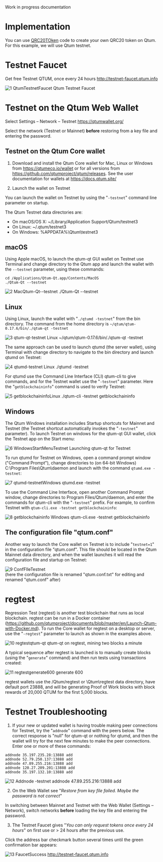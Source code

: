 Work in progress documentation

# Implementation

You can use [QRC20TOken](https://github.com/qtumproject/QRC20Token) code to create your own QRC20 token on Qtum. For this example, we will use Qtum testnet.






# Testnet Faucet

Get free Testnet QTUM, once every 24 hours http://testnet-faucet.qtum.info

![1 QtumTestnetFaucet](https://user-images.githubusercontent.com/29760787/60820451-718cb780-a16f-11e9-99be-989ca3388f71.jpg)
 Qtum Testnet Faucet

# Testnet on the Qtum Web Wallet

Select Settings – Network – Testnet https://qtumwallet.org/

Select the network (Testnet or Mainnet) **before** restoring from a key file and entering the password.

## Testnet on the Qtum Core wallet

1. Download and install the Qtum Core wallet for Mac, Linux or Windows from https://qtumeco.io/wallet or for all versions from https://github.com/qtumproject/qtum/releases. See the user documentation for wallets at https://docs.qtum.site/

2. Launch the wallet on Testnet

You can launch the wallet on Testnet by using the "`-testnet`" command line parameter on startup.

The Qtum Testnet data directories are:

* On macOS/OS X: ~/Library/Application Support/Qtum/testnet3
* On Linux: ~/.qtum/testnet3
* On Windows: %APPDATA%\Qtum\testnet3

## macOS

Using Apple macOS, to launch the qtum-qt GUI wallet on Testnet use Terminal and change directory to the Qtum app and launch the wallet with the `--testnet` parameter, using these commands:

```
cd /Applications/Qtum-Qt.app/Contents/MacOS
./Qtum-Qt --testnet
```

![2 MacQtum-Qt--testnet](https://user-images.githubusercontent.com/29760787/60820453-718cb780-a16f-11e9-849c-449b960ce151.jpg) 
./Qtum-Qt --testnet

## Linux

Using Linux, launch the wallet with "`./qtumd -testnet`" from the bin directory. The command from the home directory is
`~/qtum/qtum-0.17.6/bin/./qtum-qt -testnet`

![3 qtum-qt-testnet Linux](https://user-images.githubusercontent.com/29760787/60820454-718cb780-a16f-11e9-9174-3e1763ca45bf.jpg) 
~/qtum/qtum-0.17.6/bin/./qtum-qt -testnet

The same approach can be used to launch qtumd (the server wallet), using Terminal with change directory to navigate to the bin directory and launch qtumd on Testnet:

![4 qtumd-testnet Linux](https://user-images.githubusercontent.com/29760787/60820441-705b8a80-a16f-11e9-9255-f23c4a911d27.jpg) 
./qtumd -testnet

For qtumd use the Command Line Interface (CLI) qtum-cli to give commands, and for the Testnet wallet use the "`-testnet`" parameter. Here the "`getblockchaininfo`" command is used to verify Testnet:

![5 getblockchaininfoLinux](https://user-images.githubusercontent.com/29760787/60820442-705b8a80-a16f-11e9-996a-71985e859caf.jpg) 
./qtum-cli -testnet getblockchaininfo

## Windows

The Qtum Windows installation includes Startup shortcuts for Mainnet and Testnet (the Testnet shortcut automatically invokes the "`-testnet`" parameter). To launch Testnet on windows for the qtum-qt GUI wallet, click the Testnet app on the Start menu:

![6 WindowsStartMenuTestnet](https://user-images.githubusercontent.com/29760787/60820443-705b8a80-a16f-11e9-9c8c-dc1bdfab0f24.jpg)
Launching qtum-qt for Testnet

To run qtumd for Testnet on Windows, open a command prompt window ("Command Prompt"), change directories to (on 64-bit Windows) C:\Program Files\Qtum\daemon and launch with the command `qtumd.exe -testnet`:

![7 qtumd-testnetWindows](https://user-images.githubusercontent.com/29760787/60820444-705b8a80-a16f-11e9-9f60-bca340316a7e.jpg)
 qtumd.exe -testnet

To use the Command Line Interface, open another Command Prompt window, change directories to Program Files/Qtum/daemon, and enter the commands for qtum-cli with the "`-testnet`" prefix. For example, to confirm Testnet with `qtum-cli.exe -testnet getblockchaininfo`:

![8 getblockchaininfo Windows](https://user-images.githubusercontent.com/29760787/60820445-70f42100-a16f-11e9-839b-cbed6cac9571.jpg) 
qtum-cli.exe -testnet getblockchaininfo

## The configuration file "qtum.conf"

Another way to launch the Core wallet on Testnet is to include "`testnet=1`" in the configuration file "qtum.conf". This file should be located in the Qtum Mainnet data directory, and when the wallet launches it will read the configuration file and startup on Testnet:

![9 ConfFIleTestnet](https://user-images.githubusercontent.com/29760787/60820446-70f42100-a16f-11e9-8128-741bfb739e4a.jpg)  
(here the configuration file is renamed "qtum.conf.txt" for editing and renamed "qtum.conf" after)

# regtest

Regression Test (regtest) is another test blockchain that runs as local blockchain. regtest can be run in a Docker container (https://github.com/qtumproject/documents/blob/master/en/Launch-Qtum-with-Docker.md). To run the Core wallet for regtest on a desktop or server, use the "`-regtest`" parameter to launch as shown in the examples above.

![10 regtestqtum-qt](https://user-images.githubusercontent.com/29760787/60820447-70f42100-a16f-11e9-8652-6c991b56f24a.jpg)
qtum-qt on regtest, mining two blocks a minute

A typical sequence after regtest is launched is to manually create blocks (using the "`generate`" command) and then run tests using transactions created:

![11 regtestgenerate600](https://user-images.githubusercontent.com/29760787/60820448-70f42100-a16f-11e9-83e4-d7dd62bdf42e.jpg) 
generate 600

regtest wallets use the /Qtum/regtest or \Qtum\regtest data directory, have default port 23888, and will be generating Proof of Work blocks with block rewards of 20,000 QTUM for the first 5,000 blocks.

# Testnet Troubleshooting

1. If your new or updated wallet is having trouble making peer connections for Testnet, try the "`addnode`" command with the peers below. The correct response is "null" for qtum-qt or nothing for qtumd, and then the wallet will try for the next few minutes to make the peer connections. Enter one or more of these commands:

```
addnode 35.197.235.28:13888 add
addnode 52.79.250.137:13888 add
addnode 47.89.255.216:13888 add
addnode 120.27.209.201:13888 add
addnode 35.197.132.10:13888 add
```
 
![12 Addnode](https://user-images.githubusercontent.com/29760787/60820449-70f42100-a16f-11e9-8293-b27ba9bb62e3.jpg) 
-testnet addnode 47.89.255.216:13888 add

2. On the Web Wallet see "*Restore from key file failed. Maybe the password is not correct*"

In switching between Mainnet and Testnet with the Web Wallet (Settings – Network), switch networks **before** loading the key file and entering the password.

3. The Testnet Faucet gives "*You can only request tokens once every 24 hours*" on first use or > 24 hours after the previous use.

Click the address bar checkmark button several times until the green confirmation bar appears:

![13 FaucetSuccess](https://user-images.githubusercontent.com/29760787/60820450-70f42100-a16f-11e9-91cc-d06c09db2e23.jpg) 
http://testnet-faucet.qtum.info




